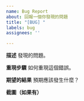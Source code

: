 ```yaml
---
name: Bug Report
about: 回報一個你發現的問題
title: "[BUG] "
labels: bug
assignees: ''

---
```


**描述**
發現的問題。

**重現步驟**
如何重現這個錯誤。

**期望的結果**
預期應該發生什麼？

**截圖（如果有）**
